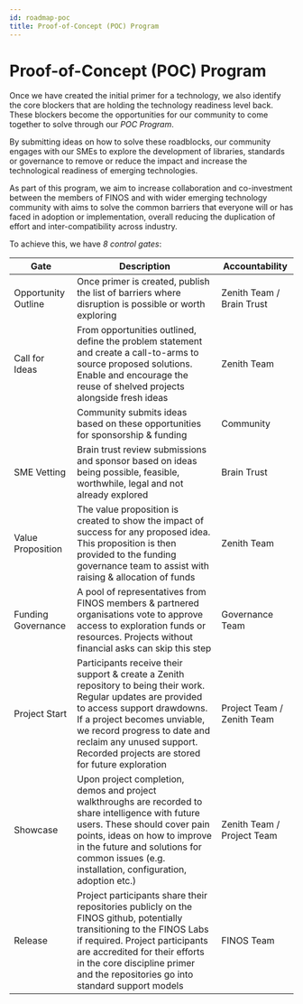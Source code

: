 ```yaml
---
id: roadmap-poc
title: Proof-of-Concept (POC) Program
---
```


# Proof-of-Concept (POC) Program

Once we have created the initial primer for a technology, we also identify the core blockers that are holding the technology readiness level back. These blockers become the opportunities for our community to come together to solve through our *POC Program*.

By submitting ideas on how to solve these roadblocks, our community engages with our SMEs to explore the development of libraries, standards or governance to remove or reduce the impact and increase the technological readiness of emerging technologies.

As part of this program, we aim to increase collaboration and co-investment between the members of FINOS and with wider emerging technology community with aims to solve the common barriers that everyone will or has faced in adoption or implementation, overall reducing the duplication of effort and inter-compatibility across industry.

To achieve this, we have *8 control gates*:

| Gate                | Description                                                                                                                                                                                                                                                                                  | Accountability             |
|---------------------|----------------------------------------------------------------------------------------------------------------------------------------------------------------------------------------------------------------------------------------------------------------------------------------------|----------------------------|
| Opportunity Outline | Once primer is created, publish the list of barriers where disruption is possible or worth exploring                                                                                                                                                                                         | Zenith Team / Brain Trust  |
| Call for Ideas      | From opportunities outlined, define the problem statement and create a call-to-arms to source proposed solutions. Enable and encourage the reuse of shelved projects alongside fresh ideas                                                                                                   | Zenith Team                |
|                     | Community submits ideas based on these opportunities for sponsorship & funding                                                                                                                                                                                                               | Community                  |
| SME Vetting         | Brain trust review submissions and sponsor based on ideas being possible, feasible, worthwhile, legal and not already explored                                                                                                                                                               | Brain Trust                |
| Value Proposition   | The value proposition is created to show the impact of success for any proposed idea. This proposition is then provided to the funding governance team to assist with raising & allocation of funds                                                                                          | Zenith Team                |
| Funding Governance  | A pool of representatives from FINOS members & partnered organisations vote to approve access to exploration funds or resources. Projects without financial asks can skip this step                                                                                                          | Governance Team            |
| Project Start       | Participants receive their support & create a Zenith repository to being their work. Regular updates are provided to access support drawdowns. If a project becomes unviable, we record progress to date and reclaim any unused support. Recorded projects are stored for future exploration | Project Team / Zenith Team |
| Showcase            | Upon project completion, demos and project walkthroughs are recorded to share intelligence with future users. These should cover pain points, ideas on how to improve in the future and solutions for common issues (e.g. installation, configuration, adoption etc.)                        | Zenith Team / Project Team |
| Release             | Project participants share their repositories publicly on the FINOS github, potentially transitioning to the FINOS Labs if required. Project participants are accredited for their efforts in the core discipline primer and the repositories go into standard support models                | FINOS Team                 |
